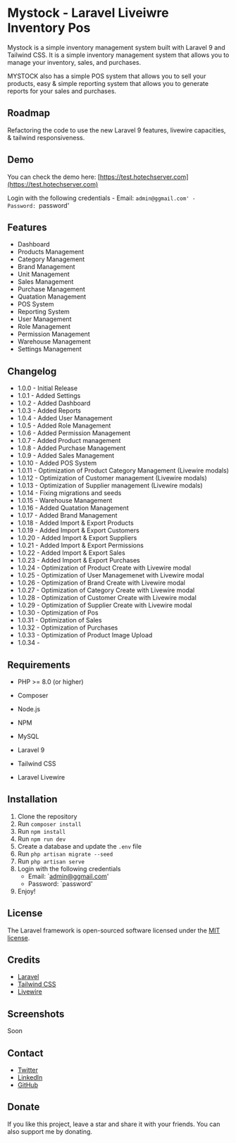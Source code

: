 # Mystock - Laravel Liveiwre Inventory Pos

Mystock is a simple inventory management system built with Laravel 9 and Tailwind CSS. It is a simple inventory management system that allows you to manage your inventory, sales, and purchases. 

MYSTOCK also has a simple POS system that allows you to sell your products, easy & simple reporting system that allows you to generate reports for your sales and purchases.

## Roadmap

Refactoring the code to use the new Laravel 9 features, livewire capacities, & tailwind responsiveness.

## Demo

You can check the demo here: 
[https://test.hotechserver.com](https://test.hotechserver.com)


Login with the following credentials
    -   Email: `admin@ggmail.com'
    -   Password: `password'


## Features

-   Dashboard
-   Products Management
-   Category Management
-   Brand Management
-   Unit Management
-   Sales Management
-   Purchase Management
-   Quatation Management
-   POS System
-   Reporting System
-   User Management
-   Role Management
-   Permission Management
-   Warehouse Management
-   Settings Management

## Changelog

- 1.0.0 - Initial Release
- 1.0.1 - Added Settings
- 1.0.2 - Added Dashboard
- 1.0.3 - Added Reports
- 1.0.4 - Added User Management
- 1.0.5 - Added Role Management
- 1.0.6 - Added Permission Management
- 1.0.7 - Added Product management
- 1.0.8 - Added Purchase Management
- 1.0.9 - Added Sales Management
- 1.0.10 - Added POS System
- 1.0.11 - Optimization of Product Category Management (Livewire modals)
- 1.0.12 - Optimization of Customer management (Livewire modals)
- 1.0.13 - Optimization of Supplier management (Livewire modals)
- 1.0.14 - Fixing migrations and seeds
- 1.0.15 - Warehouse Management
- 1.0.16 - Added Quatation Management
- 1.0.17 - Added Brand Management  
- 1.0.18 - Added Import & Export Products
- 1.0.19 - Added Import & Export Customers
- 1.0.20 - Added Import & Export Suppliers
- 1.0.21 - Added Import & Export Permissions
- 1.0.22 - Added Import & Export Sales  
- 1.0.23 - Added Import & Export Purchases
- 1.0.24 - Optimization of Product Create with Livewire modal
- 1.0.25 - Optimization of User Managemenet with Livewire modal
- 1.0.26 - Optimization of Brand Create with Livewire modal
- 1.0.27 - Optimization of Category Create with Livewire modal
- 1.0.28 - Optimization of Customer Create with Livewire modal
- 1.0.29 - Optimization of Supplier Create with Livewire modal
- 1.0.30 - Optimization of Pos
- 1.0.31 - Optimization of Sales
- 1.0.32 - Optimization of Purchases
- 1.0.33 - Optimization of Product Image Upload
- 1.0.34 - 


## Requirements

-   PHP >= 8.0 (or higher)
-   Composer
-   Node.js
-   NPM
-   MySQL

- Laravel 9
- Tailwind CSS
- Laravel Livewire

## Installation

1.  Clone the repository
2.  Run `composer install`
3.  Run `npm install`
4.  Run `npm run dev`
5.  Create a database and update the `.env` file
6.  Run `php artisan migrate --seed`
7.  Run `php artisan serve`
8.  Login with the following credentials
    -   Email: `admin@ggmail.com'
    -   Password: `password'
9.  Enjoy!

## License

The Laravel framework is open-sourced software licensed under the [MIT license](https://opensource.org/licenses/MIT).

## Credits

-   [Laravel](https://laravel.com/)
-   [Tailwind CSS](https://tailwindcss.com/)
-   [Livewire](https://laravel-livewire.com/)

## Screenshots

Soon

## Contact

-   [Twitter](https://twitter.com/zakarialabib)
-   [LinkedIn](https://www.linkedin.com/in/zakaria-labib/)
-   [GitHub](https://www.github.com/zakarialabib/)

## Donate

If you like this project, leave a star and share it with your friends. You can also support me by donating.

